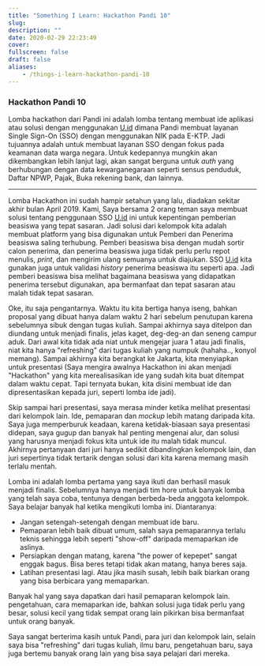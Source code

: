 ```yaml
---
title: "Something I Learn: Hackathon Pandi 10"
slug:
description: ""
date: 2020-02-29 22:23:49
cover:
fullscreen: false
draft: false
aliases:
    - /things-i-learn-hackathon-pandi-10
---
```


### Hackathon Pandi 10

Lomba hackathon dari Pandi ini adalah lomba tentang membuat ide aplikasi atau solusi dengan menggunakan [U.id](https://u.id/) dimana Pandi membuat layanan Single Sign-On (SSO) dengan menggunakan NIK pada E-KTP. Jadi tujuannya adalah untuk membuat layanan SSO dengan fokus pada keamanan data warga negara.
Untuk kedepannya mungkin akan dikembangkan lebih lanjut lagi, akan sangat berguna untuk _auth_ yang berhubungan dengan data kewarganegaraan seperti sensus penduduk, Daftar NPWP, Pajak, Buka rekening bank, dan lainnya.

---

Lomba Hackathon ini sudah hampir setahun yang lalu, diadakan sekitar akhir bulan April 2019. Kami, Saya bersama 2 orang teman saya membuat solusi tentang penggunaan SSO [U.id](https://u.id) ini untuk kepentingan pemberian beasiswa yang tepat sasaran. Jadi solusi dari kelompok kita adalah membuat platform yang bisa digunakan untuk Pemberi dan Penerima beasiswa saling terhubung. Pemberi beasiswa bisa dengan mudah sortir calon penerima, dan penerima beasiswa juga tidak perlu perlu repot menulis, _print_, dan mengirim ulang semuanya untuk diajukan. SSO [U.id](https://u.id) kita gunakan juga untuk validasi _history_ penerima beasiswa itu seperti apa. Jadi pemberi beasiswa bisa melihat bagaimana beasiswa yang didapatkan penerima tersebut digunakan, apa bermanfaat dan tepat sasaran atau malah tidak tepat sasaran.

Oke, itu saja pengantarnya. Waktu itu kita bertiga hanya iseng, bahkan proposal yang dibuat hanya dalam waktu 2 hari sebelum penutupan karena sebelumnya sibuk dengan tugas kuliah. Sampai akhirnya saya ditelpon dan diundang untuk menjadi finalis, jelas kaget, deg-deg-an dan seneng campur aduk. Dari awal kita tidak ada niat untuk mengejar juara 1 atau jadi finalis, niat kita hanya "refreshing" dari tugas kuliah yang numpuk (hahaha.., konyol memang). Sampai akhirnya kita berangkat ke Jakarta, kita menyiapkan untuk presentasi (Saya mengira awalnya Hackathon ini akan menjadi "Hackathon" yang kita merealisasikan ide yang sudah kita buat ditempat dalam waktu cepat. Tapi ternyata bukan, kita disini membuat ide dan dipresentasikan kepada juri, seperti lomba ide jadi).

Skip sampai hari presentasi, saya merasa minder ketika melihat presentasi dari kelompok lain. Ide, pemaparan dan _mockup_ lebih matang daripada kita. Saya juga memperburuk keadaan, karena ketidak-biasaan saya presentasi didepan, saya gugup dan banyak hal penting mengenai alur, dan solusi yang harusnya menjadi fokus kita untuk ide itu malah tidak muncul. Akhirnya pertanyaan dari juri hanya sedikit dibandingkan kelompok lain, dan juri sepertinya tidak tertarik dengan solusi dari kita karena memang masih terlalu mentah.

Lomba ini adalah lomba pertama yang saya ikuti dan berhasil masuk menjadi finalis. Sebelumnya hanya menjadi tim hore untuk banyak lomba yang telah saya coba, tentunya dengan berbeda-beda anggota kelompok. Saya belajar banyak hal ketika mengikuti lomba ini. Diantaranya:

-   Jangan setengah-setengah dengan membuat ide baru.
-   Pemaparan lebih baik dibuat umum, salah saya pemaparannya terlalu teknis sehingga lebih seperti "show-off" daripada memaparkan ide aslinya.
-   Persiapkan dengan matang, karena "the power of kepepet" sangat enggak bagus. Bisa beres tetapi tidak akan matang, hanya beres saja.
-   Latihan presentasi lagi. Atau jika masih susah, lebih baik biarkan orang yang bisa berbicara yang memaparkan.

Banyak hal yang saya dapatkan dari hasil pemaparan kelompok lain. pengetahuan, cara memaparkan ide, bahkan solusi juga tidak perlu yang besar, solusi kecil yang tidak sempat orang lain pikirkan bisa bermanfaat untuk orang banyak.

Saya sangat berterima kasih untuk Pandi, para juri dan kelompok lain, selain saya bisa "refreshing" dari tugas kuliah, ilmu baru, pengetahuan baru, saya juga bertemu banyak orang lain yang bisa saya pelajari dari mereka.
